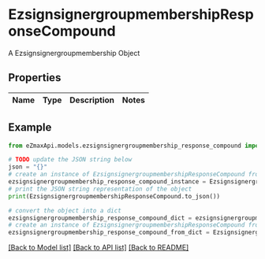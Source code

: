 # EzsignsignergroupmembershipResponseCompound

A Ezsignsignergroupmembership Object

## Properties

Name | Type | Description | Notes
------------ | ------------- | ------------- | -------------

## Example

```python
from eZmaxApi.models.ezsignsignergroupmembership_response_compound import EzsignsignergroupmembershipResponseCompound

# TODO update the JSON string below
json = "{}"
# create an instance of EzsignsignergroupmembershipResponseCompound from a JSON string
ezsignsignergroupmembership_response_compound_instance = EzsignsignergroupmembershipResponseCompound.from_json(json)
# print the JSON string representation of the object
print(EzsignsignergroupmembershipResponseCompound.to_json())

# convert the object into a dict
ezsignsignergroupmembership_response_compound_dict = ezsignsignergroupmembership_response_compound_instance.to_dict()
# create an instance of EzsignsignergroupmembershipResponseCompound from a dict
ezsignsignergroupmembership_response_compound_from_dict = EzsignsignergroupmembershipResponseCompound.from_dict(ezsignsignergroupmembership_response_compound_dict)
```
[[Back to Model list]](../README.md#documentation-for-models) [[Back to API list]](../README.md#documentation-for-api-endpoints) [[Back to README]](../README.md)


